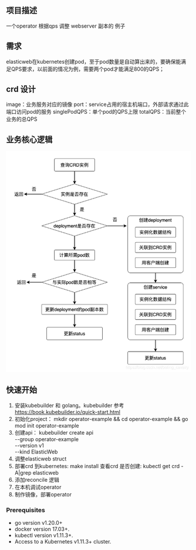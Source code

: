 ## 项目描述 
一个operator 根据qps 调整 webserver 副本的 例子

## 需求
elasticweb在kubernetes创建pod，至于pod数量是自动算出来的，要确保能满足QPS要求，以前面的情况为例，需要两个pod才能满足800的QPS；


## crd 设计
image：业务服务对应的镜像
port：service占用的宿主机端口，外部请求通过此端口访问pod的服务
singlePodQPS：单个pod的QPS上限
totalQPS：当前整个业务的总QPS

## 业务核心逻辑

![Alt text](image-1.png)


## 快速开始 
1. 安装kubebuilder 和 golang。kubebuilder 
    参考 https://book.kubebuilder.io/quick-start.html
2. 初始化project：
    mkdir operator-example && cd operator-example && go mod init operator-example
3. 创建api：
    kubebuilder create api \
    --group operator-example \
    --version v1 \
    --kind ElasticWeb
4. 调整elasticweb struct
5. 部署crd 到kubernetes:
        make install
    查看crd 是否创建:
        kubectl get crd -A|grep elasticweb
6. 添加reconcile 逻辑
7. 在本机调试operator
8. 制作镜像，部署operator

### Prerequisites
- go version v1.20.0+
- docker version 17.03+.
- kubectl version v1.11.3+.
- Access to a Kubernetes v1.11.3+ cluster.
